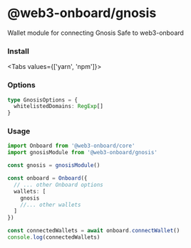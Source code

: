 <script>
    import { Tabs, TabPanel } from '$lib/components'
    import { InstallYarnGnosis, InstallNpmGnosis } from '$lib/components/code-snippets/packages'
</script>
# @web3-onboard/gnosis

Wallet module for connecting Gnosis Safe to web3-onboard

### Install

<Tabs values={['yarn', 'npm']}>
  <TabPanel value="yarn"><InstallYarnGnosis /></TabPanel>
  <TabPanel value="npm"><InstallNpmGnosis /></TabPanel>
</Tabs> 

### Options

```typescript
type GnosisOptions = {
  whitelistedDomains: RegExp[]
}
```

### Usage

```typescript
import Onboard from '@web3-onboard/core'
import gnosisModule from '@web3-onboard/gnosis'

const gnosis = gnosisModule()

const onboard = Onboard({
  // ... other Onboard options
  wallets: [
    gnosis
    //... other wallets
  ]
})

const connectedWallets = await onboard.connectWallet()
console.log(connectedWallets)
```